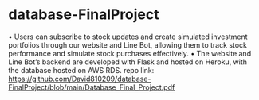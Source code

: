 # database-FinalProject
• Users can subscribe to stock updates and create simulated investment portfolios through our website and Line Bot,
allowing them to track stock performance and simulate stock purchases effectively.
• The website and Line Bot’s backend are developed with Flask and hosted on Heroku, with the database hosted on
AWS RDS.
repo link: https://github.com/David810209/database-FinalProject/blob/main/Database_Final_Project.pdf

